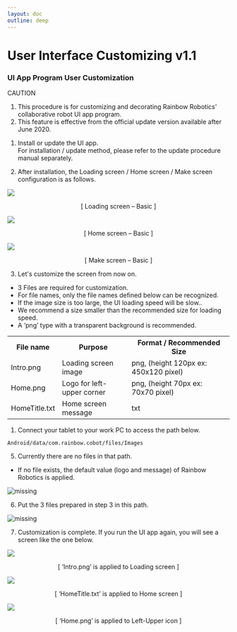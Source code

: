 ```yaml
---
layout: doc
outline: deep
---
```


# User Interface Customizing v1.1

### UI App Program User Customization

<div class="warning custom-block">
  <p class="custom-block-title">CAUTION</p>
  <ol>
    <li>
      This procedure is for customizing and decorating Rainbow Robotics' collaborative robot UI app program.
    </li>
    <li>
      This feature is effective from the official update version available after June 2020.
    </li>
  </ol>
</div>

1. Install or update the UI app.<br>
   For installation / update method, please refer to the update procedure manual separately.

2. After installation, the Loading screen / Home screen / Make screen configuration is as follows.

<div class="center-align">
  <img src="/technical_docs/common/ui_customizing/2-1.png" />
  <p style="text-align: center;">[ Loading screen – Basic ]</p>
</div>

<div class="center-align">
  <img src="/technical_docs/common/ui_customizing/2-2.png" />
  <p style="text-align: center;">[ Home screen – Basic ]</p>
</div>

<div class="center-align">
  <img src="/technical_docs/common/ui_customizing/2-3.png" />
  <p style="text-align: center;">[ Make screen – Basic ]</p>
</div>

3. Let's customize the screen from now on.

- 3 Files are required for customization.
- For file names, only the file names defined below can be recognized.
- If the image size is too large, the UI loading speed will be slow..
- We recommend a size smaller than the recommended size for loading speed.
- A ‘png’ type with a transparent background is recommended.

<table class="th-align">
    <tr>
        <th>File name</th>
        <th>Purpose</th>
        <th>Format / Recommended Size</th>
    </tr>
    <tr>
        <td>Intro.png</td>
        <td>Loading screen image</td>
        <td>png, (height 120px ex: 450x120 pixel)</td>
    </tr>
    <tr>
        <td>Home.png</td>
        <td>Logo for left-upper corner</td>
        <td>png, (height 70px ex: 70x70 pixel)</td>
    </tr>
    <tr>
        <td>HomeTitle.txt</td>
        <td>Home screen message</td>
        <td>txt</td>
    </tr>
</table>

1. Connect your tablet to your work PC to access the path below.

```
Android/data/com.rainbow.cobot/files/Images
```

5. Currently there are no files in that path.

- If no file exists, the default value (logo and message) of Rainbow Robotics is applied.

![missing](/technical_docs/common/ui_customizing/5.png)

6. Put the 3 files prepared in step 3 in this path.

![missing](/technical_docs/common/ui_customizing/6.png)

7. Customization is complete. If you run the UI app again, you will see a screen like the one below.

<div class="center-align">
  <img src="/technical_docs/common/ui_customizing/7-1.png" />
  <p style="text-align: center;">[ ‘Intro.png’ is applied to Loading screen ]</p>
</div>

<div class="center-align">
  <img src="/technical_docs/common/ui_customizing/7-2.png" />
  <p style="text-align: center;">[ ‘HomeTitle.txt’ is applied to Home screen ]</p>
</div>

<div class="center-align">
  <img src="/technical_docs/common/ui_customizing/7-3.png" />
  <p style="text-align: center;">[ ‘Home.png’ is applied to Left-Upper icon ]</p>
</div>
